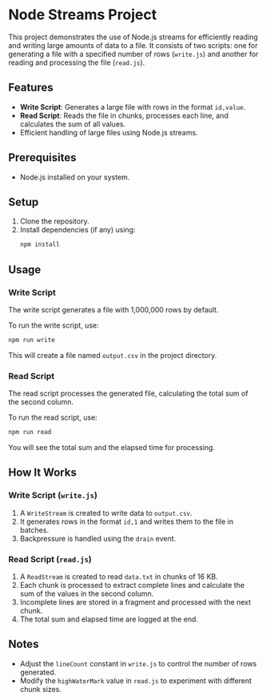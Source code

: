 # Node Streams Project

This project demonstrates the use of Node.js streams for efficiently reading and writing large amounts of data to a file. It consists of two scripts: one for generating a file with a specified number of rows (`write.js`) and another for reading and processing the file (`read.js`).

## Features

- **Write Script**: Generates a large file with rows in the format `id,value`.
- **Read Script**: Reads the file in chunks, processes each line, and calculates the sum of all values.
- Efficient handling of large files using Node.js streams.

## Prerequisites

- Node.js installed on your system.

## Setup

1. Clone the repository.
2. Install dependencies (if any) using:
   ```bash
   npm install
   ```

## Usage

### Write Script

The write script generates a file with 1,000,000 rows by default.

To run the write script, use:

```bash
npm run write
```

This will create a file named `output.csv` in the project directory.

### Read Script

The read script processes the generated file, calculating the total sum of the second column.

To run the read script, use:

```bash
npm run read
```

You will see the total sum and the elapsed time for processing.

## How It Works

### Write Script (`write.js`)

1. A `WriteStream` is created to write data to `output.csv`.
2. It generates rows in the format `id,1` and writes them to the file in batches.
3. Backpressure is handled using the `drain` event.

### Read Script (`read.js`)

1. A `ReadStream` is created to read `data.txt` in chunks of 16 KB.
2. Each chunk is processed to extract complete lines and calculate the sum of the values in the second column.
3. Incomplete lines are stored in a fragment and processed with the next chunk.
4. The total sum and elapsed time are logged at the end.

## Notes

- Adjust the `lineCount` constant in `write.js` to control the number of rows generated.
- Modify the `highWaterMark` value in `read.js` to experiment with different chunk sizes.
